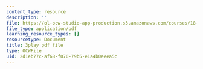 ```yaml
---
content_type: resource
description: ''
file: https://ol-ocw-studio-app-production.s3.amazonaws.com/courses/18-03sc-differential-equations-fall-2011/2d1eb77caf68f07079b5e1a4b0eeea5c_TRVS5Wo9LoM.pdf
file_type: application/pdf
learning_resource_types: []
resourcetype: Document
title: 3play pdf file
type: OCWFile
uid: 2d1eb77c-af68-f070-79b5-e1a4b0eeea5c
---
```

